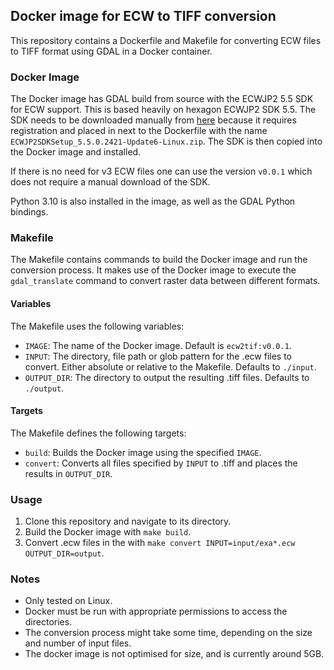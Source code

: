 ## Docker image for ECW to TIFF conversion

This repository contains a Dockerfile and Makefile for converting ECW files to TIFF format using GDAL in a Docker container.

### Docker Image

The Docker image has GDAL build from source with the ECWJP2 5.5 SDK for ECW support.
This is based heavily on  hexagon ECWJP2 SDK 5.5. The SDK needs to be downloaded manually from [here](https://supportsi.hexagon.com/s/article/ERDAS-ECW-JP2-SDK-Read-Only-Redistributable-Request?language=en_US) because it requires registration and placed in next to the Dockerfile with the name `ECWJP2SDKSetup_5.5.0.2421-Update6-Linux.zip`. The SDK is then copied into the Docker image and installed.

If there is no need for v3 ECW files one can use the version `v0.0.1` which does not require a manual download of the SDK.

Python 3.10 is also installed in the image, as well as the GDAL Python bindings.

### Makefile

The Makefile contains commands to build the Docker image and run the conversion process. It makes use of the Docker image to execute the `gdal_translate` command to convert raster data between different formats.

#### Variables

The Makefile uses the following variables:

- `IMAGE`: The name of the Docker image. Default is `ecw2tif:v0.0.1`.
- `INPUT`: The directory, file path or glob pattern for the .ecw files to convert. Either absolute or relative to the Makefile. Defaults to `./input`.
- `OUTPUT_DIR`: The directory to output the resulting .tiff files. Defaults to `./output`.

#### Targets
The Makefile defines the following targets:

- `build`: Builds the Docker image using the specified `IMAGE`.
- `convert`: Converts all files specified by `INPUT` to .tiff and places the results in `OUTPUT_DIR`.

### Usage

1. Clone this repository and navigate to its directory.
2. Build the Docker image with `make build`.
3. Convert .ecw files in the with `make convert INPUT=input/exa*.ecw OUTPUT_DIR=output`.


### Notes
- Only tested on Linux.
- Docker must be run with appropriate permissions to access the directories.
- The conversion process might take some time, depending on the size and number of input files.
- The docker image is not optimised for size, and is currently around 5GB.
